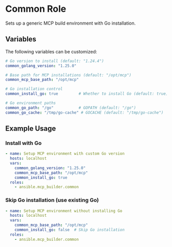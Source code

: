 # Common Role

Sets up a generic MCP build environment with Go installation.

## Variables

The following variables can be customized:

```yaml
# Go version to install (default: "1.24.4")
common_golang_version: "1.25.0"

# Base path for MCP installations (default: "/opt/mcp")
common_mcp_base_path: "/opt/mcp"

# Go installation control
common_install_go: true         # Whether to install Go (default: true)

# Go environment paths
common_go_path: "/go"           # GOPATH (default: "/go")
common_go_cache: "/tmp/go-cache" # GOCACHE (default: "/tmp/go-cache")
```

## Example Usage

### Install with Go
```yaml
- name: Setup MCP environment with custom Go version
  hosts: localhost
  vars:
    common_golang_version: "1.25.0"
    common_mcp_base_path: "/opt/mcp"
    common_install_go: true
  roles:
    - ansible.mcp_builder.common
```

### Skip Go installation (use existing Go)
```yaml
- name: Setup MCP environment without installing Go
  hosts: localhost
  vars:
    common_mcp_base_path: "/opt/mcp"
    common_install_go: false  # Skip Go installation
  roles:
    - ansible.mcp_builder.common
```

